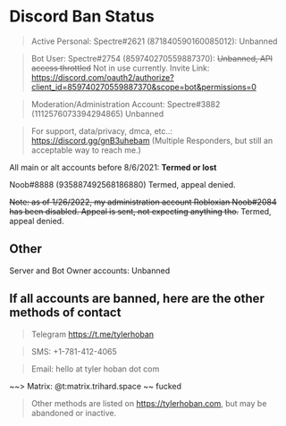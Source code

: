 # Discord Ban Status

> Active Personal: Spectre#2621 (871840590160085012): Unbanned

> Bot User: Spectre#2754 (859740270559887370): ~~Unbanned, API access throttled~~ Not in use currently.
  Invite Link: https://discord.com/oauth2/authorize?client_id=859740270559887370&scope=bot&permissions=0

> Moderation/Administration Account: Spectre#3882 (1112576073394294865) Unbanned

> For support, data/privacy, dmca, etc..: https://discord.gg/gnB3uhebam (Multiple Responders, but still an acceptable way to reach me.)


All main or alt accounts before 8/6/2021: **Termed or lost**

Noob#8888 (935887492568186880) Termed, appeal denied.

~~Note: as of 1/26/2022, my administration account Robloxian Noob#2084 has been disabled. Appeal is sent, not expecting anything tho.~~ Termed, appeal denied.

## Other

Server and Bot Owner accounts: Unbanned

## If all accounts are banned, here are the other methods of contact

> Telegram https://t.me/tylerhoban

> SMS: +1-781-412-4065

> Email: hello at tyler hoban dot com

~~> Matrix: @t:matrix.trihard.space ~~
fucked

> Other methods are listed on https://tylerhoban.com, but may be abandoned or inactive.
